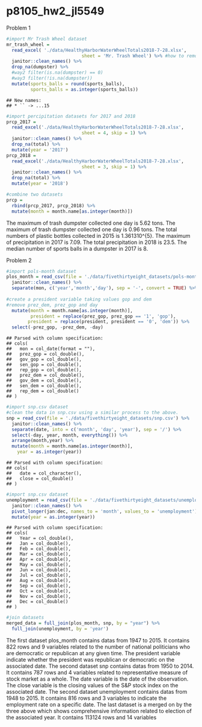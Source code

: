 p8105\_hw2\_jl5549
================

Problem 1

``` r
#import Mr Trash Wheel dataset
mr_trash_wheel = 
  read_excel( './data/HealthyHarborWaterWheelTotals2018-7-28.xlsx', 
                            sheet = 'Mr. Trash Wheel') %>% #how to remove non-data entries
  janitor::clean_names() %>% 
  drop_na(dumpster) %>% 
  #way2 filter(is.na(dumpster) == 0)
  #way3 filter(!is.na(dumpster)) 
  mutate(sports_balls = round(sports_balls), 
         sports_balls = as.integer(sports_balls))
```

    ## New names:
    ## * `` -> ...15

``` r
#import percipitation datasets for 2017 and 2018
prcp_2017 = 
  read_excel('./data/HealthyHarborWaterWheelTotals2018-7-28.xlsx', 
                            sheet = 4, skip = 1) %>% 
  janitor::clean_names() %>% 
  drop_na(total) %>% 
  mutate(year = '2017')
prcp_2018 = 
  read_excel('./data/HealthyHarborWaterWheelTotals2018-7-28.xlsx', 
                            sheet = 3, skip = 1) %>% 
  janitor::clean_names() %>% 
  drop_na(total) %>% 
  mutate(year = '2018')

#combine two datasets
prcp = 
  rbind(prcp_2017, prcp_2018) %>% 
  mutate(month = month.name[as.integer(month)])
```

The maximum of trash dumpster collected one day is 5.62 tons. The
maximum of trash dumpster collected one day is 0.96 tons. The total
numbers of plastic bottles collected in 2015 is 1.361310^{5}. The
maximum of precipitation in 2017 is 7.09. The total precipitation in
2018 is 23.5. The median number of sports balls in a dumpster in 2017 is
8.

Problem 2

``` r
#import pols-month dataset
plos_month = read_csv(file = './data/fivethirtyeight_datasets/pols-month.csv') %>% 
  janitor::clean_names() %>% 
  separate(mon, c('year','month','day'), sep = '-', convert = TRUE) %>% 
  
#create a president variable taking values gop and dem
#remove prez_dem, prez_gop and day
  mutate(month = month.name[as.integer(month)],
         president = replace(prez_gop, prez_gop == '1', 'gop'),
        president = replace(president, president == '0', 'dem')) %>% 
  select(-prez_gop, -prez_dem, -day) 
```

    ## Parsed with column specification:
    ## cols(
    ##   mon = col_date(format = ""),
    ##   prez_gop = col_double(),
    ##   gov_gop = col_double(),
    ##   sen_gop = col_double(),
    ##   rep_gop = col_double(),
    ##   prez_dem = col_double(),
    ##   gov_dem = col_double(),
    ##   sen_dem = col_double(),
    ##   rep_dem = col_double()
    ## )

``` r
#import snp.csv dataset
#clean the data in snp.csv using a similar process to the above.
snp = read_csv(file = './data/fivethirtyeight_datasets/snp.csv') %>% 
  janitor::clean_names() %>% 
  separate(date, into = c('month', 'day', 'year'), sep = '/') %>% 
  select(-day, year, month, everything()) %>% 
  arrange(month,year) %>% 
  mutate(month = month.name[as.integer(month)],
    year = as.integer(year))
```

    ## Parsed with column specification:
    ## cols(
    ##   date = col_character(),
    ##   close = col_double()
    ## )

``` r
#import snp.csv dataset
unemployment = read_csv(file = './data/fivethirtyeight_datasets/unemployment.csv') %>% 
  janitor::clean_names() %>% 
  pivot_longer(jan:dec, names_to = 'month', values_to = 'unemployment') %>% 
  mutate(year = as.integer(year))
```

    ## Parsed with column specification:
    ## cols(
    ##   Year = col_double(),
    ##   Jan = col_double(),
    ##   Feb = col_double(),
    ##   Mar = col_double(),
    ##   Apr = col_double(),
    ##   May = col_double(),
    ##   Jun = col_double(),
    ##   Jul = col_double(),
    ##   Aug = col_double(),
    ##   Sep = col_double(),
    ##   Oct = col_double(),
    ##   Nov = col_double(),
    ##   Dec = col_double()
    ## )

``` r
#join datasets
merged_data = full_join(plos_month, snp, by = "year") %>% 
  full_join(unemployment, by = 'year')
```

The first dataset plos\_month contains datas from 1947 to 2015. It
contains 822 rows and 9 variables related to the number of national
politicians who are democratic or republican at any given time. The
president variable indicate whether the president was republican or
democratic on the associated date. The second dataset snp contains datas
from 1950 to 2014. It contains 787 rows and 4 variables related to
representative measure of stock market as a whole. The date variable is
the date of the observation. The close variable is the closing values of
the S\&P stock index on the associated date. The second dataset
unemployment contains datas from 1948 to 2015. It contains 816 rows and
3 variables to indicate the employment rate on a specific date. The last
dataset is a merged on by the three above which shows comprehensive
information related to election of the associated year. It contains
113124 rows and 14 variables
